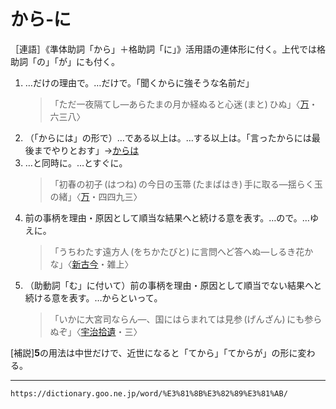 # から‐に

［連語］《準体助詞「から」＋格助詞「に」》活用語の連体形に付く。上代では格助詞「の」「が」にも付く。

1. …だけの理由で。…だけで。「聞くからに強そうな名前だ」
    >「ただ一夜隔てし―あらたまの月か経ぬると心迷 (まと) ひぬ」〈[万](https://dictionary.goo.ne.jp/word/%E4%B8%87%E8%91%89%E9%9B%86_%28%E3%81%BE%E3%82%93%E3%82%88%E3%81%86%E3%81%97%E3%82%85%E3%81%86%29/#jn-210648)・六三八〉
2. （「からには」の形で）…である以上は。…する以上は。「言ったからには最後までやりとおす」→[からは](https://dictionary.goo.ne.jp/word/%E3%81%8B%E3%82%89%E3%81%AF/#jn-45921)
3. …と同時に。…とすぐに。
    >「初春の初子 (はつね) の今日の玉箒 (たまばはき) 手に取る―揺らく玉の緒」〈[万](https://dictionary.goo.ne.jp/word/%E4%B8%87%E8%91%89%E9%9B%86_%28%E3%81%BE%E3%82%93%E3%82%88%E3%81%86%E3%81%97%E3%82%85%E3%81%86%29/#jn-210648)・四四九三〉
4. 前の事柄を理由・原因として順当な結果へと続ける意を表す。…ので。…ゆえに。
    >「うちわたす遠方人 (をちかたびと) に言問へど答へぬ―しるき花かな」〈[新古今](https://dictionary.goo.ne.jp/word/%E6%96%B0%E5%8F%A4%E4%BB%8A%E5%92%8C%E6%AD%8C%E9%9B%86/#jn-114149)・雑上〉
5. （助動詞「む」に付いて）前の事柄を理由・原因として順当でない結果へと続ける意を表す。…からといって。
    >「いかに大宮司ならん―、国にはらまれては見参 (げんざん) にも参らぬぞ」〈[宇治拾遺](https://dictionary.goo.ne.jp/word/%E5%AE%87%E6%B2%BB%E6%8B%BE%E9%81%BA%E7%89%A9%E8%AA%9E/#jn-18547)・三〉
        

\[補説\]**5**の用法は中世だけで、近世になると「てから」「てからが」の形に変わる。

---
`https://dictionary.goo.ne.jp/word/%E3%81%8B%E3%82%89%E3%81%AB/`